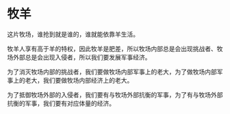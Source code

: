 # 牧羊

这片牧场，谁抢到就是谁的，谁就能依靠羊生活。

牧羊人享有高于羊的特权，因此牧羊是肥差，所以牧场内部总是会出现挑战者、牧场外部总是会出现入侵者，所以我们要发展军事经济。

为了消灭牧场内部的挑战者，我们要做牧场内部军事上的老大，为了做牧场内部军事上的老大，我们要做牧场内部经济上的老大。

为了抵御牧场外部的入侵者，我们要有与牧场外部抗衡的军事，为了有与牧场外部抗衡的军事，我们要有对应体量的经济。
